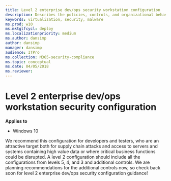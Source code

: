 ```yaml
---
title: Level 2 enterprise dev/ops security workstation configuration
description: Describes the policies, controls, and organizational behaviors for Windows security configuration framework level 2 enterprise dev/ops security configuration.
keywords: virtualization, security, malware
ms.prod: w10
ms.mktglfcycl: deploy
ms.localizationpriority: medium
ms.author: dansimp
author: dansimp
manager: dansimp
audience: ITPro
ms.collection: M365-security-compliance
ms.topic: conceptual
ms.date: 04/05/2018
ms.reviewer: 
---
```


# Level 2 enterprise dev/ops workstation security configuration
 
**Applies to**  

-   Windows 10

We recommend this configuration for developers and testers, who are an attractive target both for supply chain attacks and access to servers and systems containing high value data or where critical business functions could be disrupted. A level 2 configuration should include all the configurations from levels 5, 4, and 3 and additional controls. We are planning recommendations for the additional controls now, so check back soon for level 2 enterprise dev/ops security configuration guidance!




